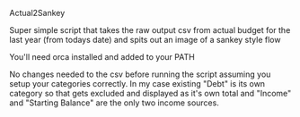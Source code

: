 Actual2Sankey

Super simple script that takes the raw output csv from actual budget for the last year (from todays date) and spits out an image of a sankey style flow

You'll need orca installed and added to your PATH

No changes needed to the csv before running the script assuming you setup your categories correctly. In my case existing "Debt" is its own category so that gets excluded and displayed as it's own total and "Income" and "Starting Balance" are the only two income sources. 
